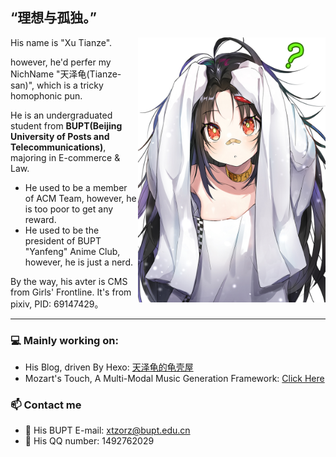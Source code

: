 ## “理想与孤独。”

<img align="right" width="300" src="CMS.jpg">

His name is "Xu Tianze".

however, he'd perfer my NichName "天泽龟(Tianze-san)", which is a tricky homophonic pun.

He is an undergraduated student from **BUPT(Beijing University of Posts and Telecommunications)**, majoring in E-commerce & Law. 

- He used to be a member of ACM Team, however, he is too poor to get any reward.
- He used to be the president of BUPT "Yanfeng" Anime Club, however, he is just a nerd.

By the way, his avter is CMS from Girls' Frontline. It's from pixiv, PID: 69147429。

---

### 💻 Mainly working on:

- His Blog, driven By Hexo: [天泽龟的龟壳屋](https://turleing.github.io/)
- Mozart's Touch, A Multi-Modal Music Generation Framework: [Click Here](https://github.com/WangTooNaive/MozartsTouch)

### 📫 Contact me

- 📧 His BUPT E-mail: xtzorz@bupt.edu.cn
- 🐧 His QQ number: 1492762029
